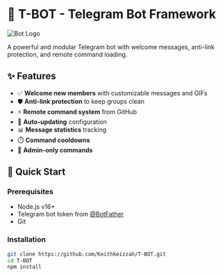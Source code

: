 # 🤖 T-BOT - Telegram Bot Framework

![Bot Logo](https://files.catbox.moe/4h8lfw.jpg)

A powerful and modular Telegram bot with welcome messages, anti-link protection, and remote command loading.

## ✨ Features

- ✅ **Welcome new members** with customizable messages and GIFs
- 🛡️ **Anti-link protection** to keep groups clean
- ⚡ **Remote command system** from GitHub
- 🔄 **Auto-updating** configuration
- 📊 **Message statistics** tracking
- ⏱️ **Command cooldowns**
- 👑 **Admin-only commands**

## 🚀 Quick Start

### Prerequisites
- Node.js v16+
- Telegram bot token from [@BotFather](https://t.me/BotFather)
- Git

### Installation
```bash
git clone https://github.com/Keithkeizzah/T-BOT.git
cd T-BOT
npm install

